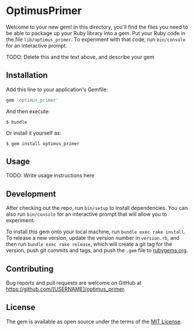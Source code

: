 # OptimusPrimer

Welcome to your new gem! In this directory, you'll find the files you need to be able to package up your Ruby library into a gem. Put your Ruby code in the file `lib/optimus_primer`. To experiment with that code, run `bin/console` for an interactive prompt.

TODO: Delete this and the text above, and describe your gem

## Installation

Add this line to your application's Gemfile:

```ruby
gem 'optimus_primer'
```

And then execute:

    $ bundle

Or install it yourself as:

    $ gem install optimus_primer

## Usage

TODO: Write usage instructions here

## Development

After checking out the repo, run `bin/setup` to install dependencies. You can also run `bin/console` for an interactive prompt that will allow you to experiment.

To install this gem onto your local machine, run `bundle exec rake install`. To release a new version, update the version number in `version.rb`, and then run `bundle exec rake release`, which will create a git tag for the version, push git commits and tags, and push the `.gem` file to [rubygems.org](https://rubygems.org).

## Contributing

Bug reports and pull requests are welcome on GitHub at https://github.com/[USERNAME]/optimus_primer.

## License

The gem is available as open source under the terms of the [MIT License](https://opensource.org/licenses/MIT).
